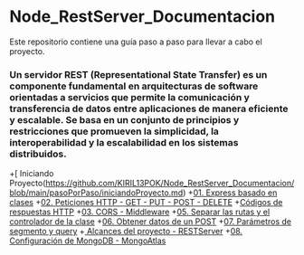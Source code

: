 # Node_RestServer_Documentacion
Este repositorio contiene una guía paso a paso para llevar a cabo el proyecto.
### Un servidor REST (Representational State Transfer) es un componente fundamental en arquitecturas de software orientadas a servicios que permite la comunicación y transferencia de datos entre aplicaciones de manera eficiente y escalable. Se basa en un conjunto de principios y restricciones que promueven la simplicidad, la interoperabilidad y la escalabilidad en los sistemas distribuidos.


+[ Iniciando Proyecto(https://github.com/KIRIL13POK/Node_RestServer_Documentacion/blob/main/pasoPorPaso/iniciandoProyecto.md)
+[01. Express basado en clases](https://github.com/KIRIL13POK/Node_RestServer_Documentacion/blob/main/pasoPorPaso/iniciandoProyecto.md)
+[02. Peticiones HTTP - GET - PUT - POST - DELETE](https://github.com/KIRIL13POK/Node_RestServer_Documentacion/blob/main/pasoPorPaso/iniciandoProyecto.md)
+[Códigos de respuestas HTTP](https://github.com/KIRIL13POK/Node_RestServer_Documentacion/blob/main/pasoPorPaso/iniciandoProyecto.md)
+[03. CORS - Middleware](https://github.com/KIRIL13POK/Node_RestServer_Documentacion/blob/main/pasoPorPaso/iniciandoProyecto.md)
+[05. Separar las rutas y el controlador de la clase](https://github.com/KIRIL13POK/Node_RestServer_Documentacion/blob/main/pasoPorPaso/iniciandoProyecto.md)
+[06. Obtener datos de un POST](https://github.com/KIRIL13POK/Node_RestServer_Documentacion/blob/main/pasoPorPaso/iniciandoProyecto.md)
+[07. Parámetros de segmento y query](https://github.com/KIRIL13POK/Node_RestServer_Documentacion/blob/main/pasoPorPaso/iniciandoProyecto.md)
+[ Alcances del proyecto - RESTServer](https://github.com/KIRIL13POK/Node_RestServer_Documentacion/blob/main/pasoPorPaso/iniciandoProyecto.md)
+[08. Configuración de MongoDB - MongoAtlas](https://github.com/KIRIL13POK/Node_RestServer_Documentacion/blob/main/pasoPorPaso/iniciandoProyecto.md)










